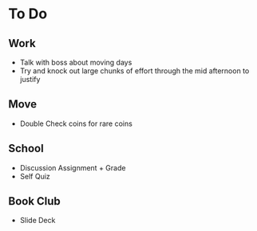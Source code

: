 # To Do

## Work
- Talk with boss about moving days
- Try and knock out large chunks of effort through the mid afternoon to justify

## Move
- Double Check coins for rare coins

## School
- Discussion Assignment + Grade
- Self Quiz

## Book Club
- Slide Deck
